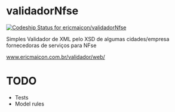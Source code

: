 validadorNfse
=============

[ ![Codeship Status for ericmaicon/validadorNfse](https://www.codeship.io/projects/dd0c0ca0-2a0e-0132-cdec-56361fa5edfc/status)](https://www.codeship.io/projects/38148)

Simples Validador de XML pelo XSD de algumas cidades/empresa fornecedoras de serviços para NFse


www.ericmaicon.com.br/validador/web/

# TODO

* Tests
* Model rules